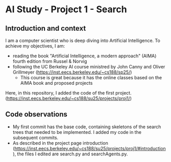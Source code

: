 # AI Study - Project 1 - Search

## Introduction and context
I am a computer scientist who is deep diving into Artificial Intelligence. 
To achieve my objectives, I am:
- reading the book "Artificial Intelligence, a modern approach" (AIMA) fourth edition from Russel & Norvig
- following the UC Berkeley AI course ministred by John Canny and Oliver Grillmeyer (https://inst.eecs.berkeley.edu/~cs188/sp25/)
  - This course is great because it has the online classes based on the AIMA book and proposed projects

Here, in this repository, I added the code of the first project. (https://inst.eecs.berkeley.edu/~cs188/su25/projects/proj1/)

## Code observations
- My first commit has the base code, containing skeletons of the search trees that needed to be implemented. I added my code in the subsequent commits.
- As described in the project page introduction (https://inst.eecs.berkeley.edu/~cs188/su25/projects/proj1/#introduction), the files I edited are search.py	and searchAgents.py.